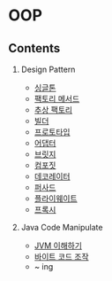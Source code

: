 # OOP
## Contents

01. Design Pattern
    - [싱글톤](https://hsb422.tistory.com/entry/fd-3)
    - [팩토리 메서드](https://hsb422.tistory.com/entry/%E3%85%81)
    - [추상 팩토리](https://hsb422.tistory.com/entry/%E3%85%81%EB%94%94%EC%9E%90%EC%9D%B8-%ED%8C%A8%ED%84%B4-PART%EC%B6%94%EC%83%81-%ED%8C%A9%ED%86%A0%EB%A6%AC-%ED%8C%A8%ED%84%B4)
    - [빌더](https://hsb422.tistory.com/entry/%EC%9E%90%EB%B0%94-PART%EB%B9%8C%EB%8D%94-%ED%8C%A8%ED%84%B4)
    - [프로토타입](https://hsb422.tistory.com/entry/%EB%94%94%EC%9E%90%EC%9D%B8-%ED%8C%A8%ED%84%B4-PART%ED%94%84%EB%A1%9C%ED%86%A0%ED%83%80%EC%9E%85-%ED%8C%A8%ED%84%B4)
    - [어댑터](https://hsb422.tistory.com/entry/%EB%94%94%EC%9E%90%EC%9D%B8-%ED%8C%A8%ED%84%B4-PART%EC%96%B4%EB%8C%91%ED%84%B0-%ED%8C%A8%ED%84%B4)
    - [브릿지](https://hsb422.tistory.com/entry/%EB%94%94%EC%9E%90%EC%9D%B8-%ED%8C%A8%ED%84%B4-PART%EB%B8%8C%EB%A6%BF%EC%A7%80-%ED%8C%A8%ED%84%B4)
    - [컴포짓](https://hsb422.tistory.com/entry/%EB%94%94%EC%9E%90%EC%9D%B8-%ED%8C%A8%ED%84%B4-PART%EC%BB%B4%ED%8F%AC%EC%A7%93-%ED%8C%A8%ED%84%B4)
    - [데코레이터](https://hsb422.tistory.com/entry/%EB%94%94%EC%9E%90%EC%9D%B8-%ED%8C%A8%ED%84%B4-PART%EB%8D%B0%EC%BD%94%EB%A0%88%EC%9D%B4%ED%84%B0-%ED%8C%A8%ED%84%B4)
    - [퍼사드](https://hsb422.tistory.com/entry/%EB%94%94%EC%9E%90%EC%9D%B8-%ED%8C%A8%ED%84%B4-PART%ED%8D%BC%EC%82%AC%EB%93%9C-%ED%8C%A8%ED%84%B4)
    - [플라이웨이트](https://hsb422.tistory.com/entry/%EB%94%94%EC%9E%90%EC%9D%B8-%ED%8C%A8%ED%84%B4-PART%ED%94%8C%EB%9D%BC%EC%9D%B4%EC%9B%A8%EC%9D%B4%ED%8A%B8-%ED%8C%A8%ED%84%B4)
    - [프록시](https://hsb422.tistory.com/entry/%EB%94%94%EC%9E%90%EC%9D%B8-%ED%8C%A8%ED%84%B4-PART%ED%94%84%EB%A1%9D%EC%8B%9C-%ED%8C%A8%ED%84%B4)


02. Java Code Manipulate
    - [JVM 이해하기](https://hsb422.tistory.com/entry/%EC%BD%94%EB%93%9C-%EC%A1%B0%EC%9E%91-PARTJVM-%EC%9D%B4%ED%95%B4%ED%95%98%EA%B8%B0)
    - [바이트 코드 조작](https://hsb422.tistory.com/entry/%EC%BD%94%EB%93%9C-%EC%A1%B0%EC%9E%91-PART%EB%B0%94%EC%9D%B4%ED%8A%B8-%EC%BD%94%EB%93%9C-%EC%A1%B0%EC%9E%91)
    - ~ ing

